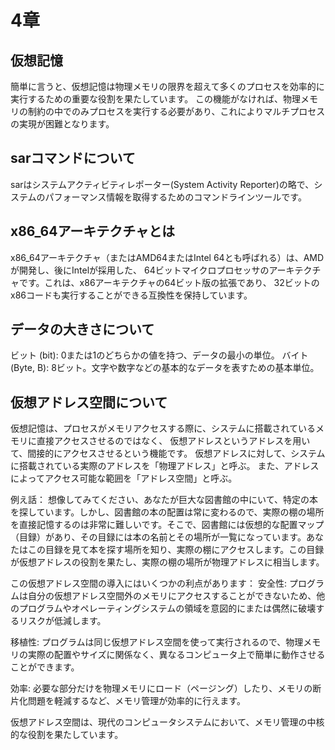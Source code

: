 # 4章

## 仮想記憶
簡単に言うと、仮想記憶は物理メモリの限界を超えて多くのプロセスを効率的に実行するための重要な役割を果たしています。
この機能がなければ、物理メモリの制約の中でのみプロセスを実行する必要があり、これによりマルチプロセスの実現が困難となります。

## sarコマンドについて
sarはシステムアクティビティレポーター(System Activity Reporter)の略で、システムのパフォーマンス情報を取得するためのコマンドラインツールです。


## x86_64アーキテクチャとは
x86_64アーキテクチャ（またはAMD64またはIntel 64とも呼ばれる）は、AMDが開発し、後にIntelが採用した、
64ビットマイクロプロセッサのアーキテクチャです。これは、x86アーキテクチャの64ビット版の拡張であり、
32ビットのx86コードも実行することができる互換性を保持しています。


## データの大きさについて
ビット (bit): 0または1のどちらかの値を持つ、データの最小の単位。
バイト (Byte, B): 8ビット。文字や数字などの基本的なデータを表すための基本単位。


## 仮想アドレス空間について
仮想記憶は、プロセスがメモリアクセスする際に、システムに搭載されているメモリに直接アクセスさせるのではなく、
仮想アドレスというアドレスを用いて、間接的にアクセスさせるという機能です。
仮想アドレスに対して、システムに搭載されている実際のアドレスを「物理アドレス」と呼ぶ。
また、アドレスによってアクセス可能な範囲を「アドレス空間」と呼ぶ。


例え話：
想像してみてください、あなたが巨大な図書館の中にいて、特定の本を探しています。しかし、図書館の本の配置は常に変わるので、実際の棚の場所を直接記憶するのは非常に難しいです。そこで、図書館には仮想的な配置マップ（目録）があり、その目録には本の名前とその場所が一覧になっています。あなたはこの目録を見て本を探す場所を知り、実際の棚にアクセスします。この目録が仮想アドレスの役割を果たし、実際の棚の場所が物理アドレスに相当します。

この仮想アドレス空間の導入にはいくつかの利点があります：
安全性: プログラムは自分の仮想アドレス空間外のメモリにアクセスすることができないため、他のプログラムやオペレーティングシステムの領域を意図的にまたは偶然に破壊するリスクが低減します。

移植性: プログラムは同じ仮想アドレス空間を使って実行されるので、物理メモリの実際の配置やサイズに関係なく、異なるコンピュータ上で簡単に動作させることができます。

効率: 必要な部分だけを物理メモリにロード（ページング）したり、メモリの断片化問題を軽減するなど、メモリ管理が効率的に行えます。

仮想アドレス空間は、現代のコンピュータシステムにおいて、メモリ管理の中核的な役割を果たしています。
